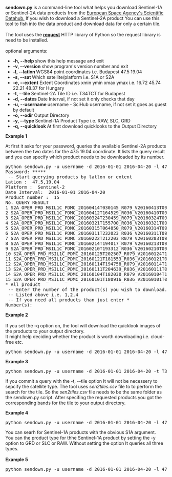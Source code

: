 <b>sendown.py</b> is a command-line tool what helps you download Sentinel-1A or Sentinel-2A data products 
from the <a href="https://scihub.copernicus.eu/dhus/">European Space Agency's Scientific Datahub.</a>
If you wish to download a Sentinel-2A product You can use this tool to fish into the data product 
and download data for only a certain tile.
<br><br>
The tool uses the <a href="http://docs.python-requests.org/en/master/"><b>request</b></a> HTTP library of Python so the request library
is need to be installed.
<br><br>
optional arguments:<br>
<ul>
  <li><b>-h, --help </b>           show this help message and exit <br></li>
  <li><b>-v, --version</b>          show program's version number and exit <br></li>
  <li><b>-l, --latlon </b>          WGS84 point coordinates i.e. Budapest 47.5 19.04 <br></li>
  <li><b>-s, --sat </b>             Which satellite/platform i.e. S1A or S2A <br></li>
  <li><b>-e, --extent</b>           Extent Coordinates xmin ymin xmax ymax i.e. 16.72 45.74 22.21 48.37 for Hungary <br></li>
  <li><b>-t, --tile  </b>           Sentinel-2A Tile ID i.e. T34TCT for Budapest <br></li>
  <li><b>-d, --dates  </b>          Date Interval, if not set it only checks that day <br></li>
  <li><b>-u, --username </b>        username - SciHub username, if not set it goes as guest by default<br></li>
  <li><b>-o, --odir </b>            Output Directory <br></li>
  <li><b>-y, --type </b>            Sentinel-1A Product Type i.e. RAW, SLC, GRD <br></li>
  <li><b>-q, --quicklook </b>       At first download quicklooks to the Output Directory <br></li>
</ul>

<b> Example 1 </b><br>

At first it asks for your password, queries the available Sentinel-2A products between the two dates for the 47.5 19.04 coordinate.
It lists the query result and you can specify which product needs to be downloaded by its number.

<pre>python sendown.py -u username -d 2016-01-01 2016-04-20 -l 47.5 19.04 -s S2A -o /data/tmp 
Password: *****
 -- Start querying products by latlon or extent
LatLon :  47.5,19.04
Platform :  Sentinel-2
Date Interval:  2016-01-01 2016-04-20
Product number :  15
No. QUERY RESULT 
1 S2A_OPER_PRD_MSIL1C_PDMC_20160414T030145_R079_V20160413T095322_20160413T095322.SAFE
2 S2A_OPER_PRD_MSIL1C_PDMC_20160412T164529_R036_V20160410T094029_20160410T094029.SAFE
3 S2A_OPER_PRD_MSIL1C_PDMC_20160324T230459_R079_V20160324T095436_20160324T095436.SAFE
4 S2A_OPER_PRD_MSIL1C_PDMC_20160321T155700_R036_V20160321T094426_20160321T094426.SAFE
5 S2A_OPER_PRD_MSIL1C_PDMC_20160315T064850_R079_V20160314T095144_20160314T095144.SAFE
6 S2A_OPER_PRD_MSIL1C_PDMC_20160311T232023_R036_V20160311T094116_20160311T094116.SAFE
7 S2A_OPER_PRD_MSIL1C_PDMC_20160222T212203_R079_V20160203T095601_20160203T095601.SAFE
8 S2A_OPER_PRD_MSIL1C_PDMC_20160214T194017_R079_V20160213T095503_20160213T095503.SAFE
9 S2A_OPER_PRD_MSIL1C_PDMC_20160210T193312_R036_V20160210T094131_20160210T094131.SAFE
10 S2A_OPER_PRD_MSIL1C_PDMC_20160125T202507_R079_V20160124T100753_20160124T100753.SAFE
11 S2A_OPER_PRD_MSIL1C_PDMC_20160121T181553_R036_V20160121T095704_20160121T095704.SAFE
12 S2A_OPER_PRD_MSIL1C_PDMC_20160114T194758_R079_V20160114T100217_20160114T100217.SAFE
13 S2A_OPER_PRD_MSIL1C_PDMC_20160111T204639_R036_V20160111T094922_20160111T094922.SAFE
14 S2A_OPER_PRD_MSIL1C_PDMC_20160104T182030_R079_V20160104T100050_20160104T100050.SAFE
15 S2A_OPER_PRD_MSIL1C_PDMC_20160101T180916_R036_V20160101T095719_20160101T095719.SAFE
* All product
 -- Enter the number of the product(s) you wish to download.
 -- Listed above i.e. 1,2,4
 -- If you need all products than just enter * 
Number(s):
</pre>

<b> Example 2 </b>
<br><br>
If you set the -q option on, the tool will download the quicklook images of the products to your output directory.<br>
It might help deciding whether the product is worth downloading i.e. cloud-free etc.
<br>
<pre>
python sendown.py -u username -d 2016-01-01 2016-04-20 -l 47.5 19.04 -s S2A -o /data/tmp -q
</pre>

<b> Example 3 </b><br>
<pre>
python sendown.py -u username -d 2016-01-01 2016-04-20 -t T34TCT -o /data/tmp -q
</pre>

If you commit a query with the -t, --tile option It will not be necessery to sepcify the satellite type. The tool uses <i>sen2tiles.csv</i> file to 
to perform the search for the tile. So the <i>sen2tiles.csv</i> file needs to be the same folder as the sendown.py script. 
After specifing the requested products you got the corresponding bands for the tile to your output directory.
<br>

<b> Example 4 </b><br>
<pre>
python sendown.py -u username -d 2016-01-01 2016-04-20 -l 47.5 19.04 -s S1A -o /data/tmp -q
</pre>

You can searh for Sentinel-1A products with the obvious S1A argument.
<br>
You can the product type for thhe Sentinel-1A product by setting the -y option to GRD or SLC or RAW. Without setting the option It queries all three types.
<br><br>
<b> Example 5  </b><br>
<pre>
python sendown.py -u username -d 2016-01-01 2016-04-20 -l 47.5 19.04 -s S1A -y GRD -o /data/tmp -q
</pre>
<br>


